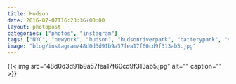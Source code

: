 ```yaml
---
title: Hudson
date: 2016-07-07T16:23:36+00:00
layout: photopost
categories: ["photos", "instagram"]
tags: ["NYC", "newyork", "hudson", "hudsonriverpark", "batterypark", "sunset"]
image: "blog/instagram/48d0d3d91b9a57fea17f60cd9f313ab5.jpg"
---
```


{{< img src="48d0d3d91b9a57fea17f60cd9f313ab5.jpg" alt="" caption="" >}}



